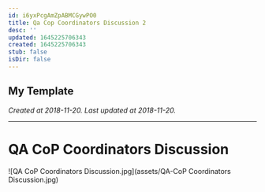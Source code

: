 ```yaml
---
id: i6yxPcgAmZpABMCGywPO0
title: Qa Cop Coordinators Discussion 2
desc: ''
updated: 1645225706343
created: 1645225706343
stub: false
isDir: false
---
```

My Template
---

_Created at 2018-11-20._
_Last updated at 2018-11-20._




---

# QA CoP Coordinators Discussion


![QA CoP Coordinators Discussion.jpg](assets/QA-CoP Coordinators Discussion.jpg)

